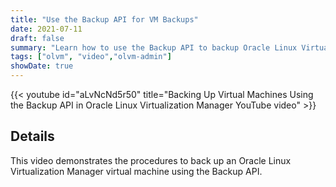 ```yaml
---
title: "Use the Backup API for VM Backups"
date: 2021-07-11
draft: false
summary: "Learn how to use the Backup API to backup Oracle Linux Virtualization Manager VMs."
tags: ["olvm", "video","olvm-admin"]
showDate: true
---
```


{{< youtube id="aLvNcNd5r50" title="Backing Up Virtual Machines Using the Backup API in Oracle Linux Virtualization Manager YouTube video" >}}

## Details

This video demonstrates the procedures to back up an Oracle Linux Virtualization Manager virtual machine using the Backup API.
